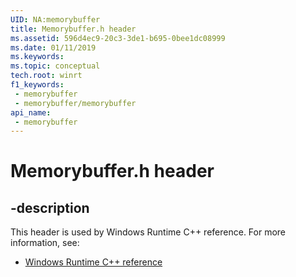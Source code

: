 ```yaml
---
UID: NA:memorybuffer
title: Memorybuffer.h header
ms.assetid: 596d4ec9-20c3-3de1-b695-0bee1dc08999
ms.date: 01/11/2019
ms.keywords: 
ms.topic: conceptual
tech.root: winrt
f1_keywords:
 - memorybuffer
 - memorybuffer/memorybuffer
api_name:
 - memorybuffer
---
```


# Memorybuffer.h header


## -description

This header is used by Windows Runtime C++ reference. For more information, see:

- [Windows Runtime C++ reference](../_winrt/index.md)


